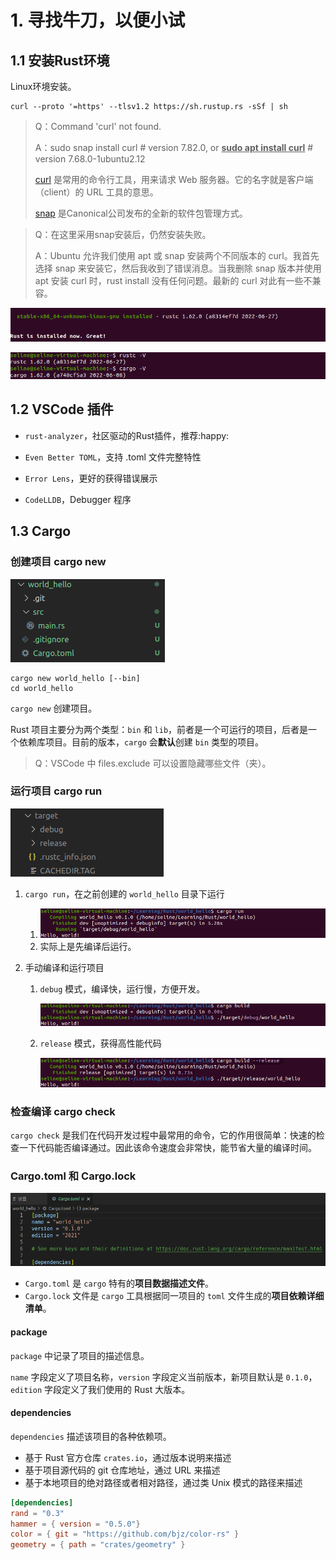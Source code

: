 # 1. 寻找牛刀，以便小试

## 1.1 安装Rust环境

Linux环境安装。

```shell
curl --proto '=https' --tlsv1.2 https://sh.rustup.rs -sSf | sh
```

> Q：Command 'curl' not found.
>
> A：sudo snap install curl  # version 7.82.0, or
>       **<u>sudo apt install curl</u>**  # version 7.68.0-1ubuntu2.12
>
> [curl](https://curl.se/) 是常用的命令行工具，用来请求 Web 服务器。它的名字就是客户端（client）的 URL 工具的意思。
>
> [snap](https://www.jianshu.com/p/70622b2e9c5d) 是Canonical公司发布的全新的软件包管理方式。

> Q：在这里采用snap安装后，仍然安装失败。
>
> A：Ubuntu 允许我们使用 apt 或 snap 安装两个不同版本的 curl。我首先选择 snap 来安装它，然后我收到了错误消息。当我删除 snap 版本并使用 apt 安装 curl 时，rust install 没有任何问题。最新的 curl 对此有一些不兼容。

![Rust安装成功](https://raw.githubusercontent.com/Yuukina/XSJ-Img/main/img/image-20220707223229388.png)

![查看相关版本](https://raw.githubusercontent.com/Yuukina/XSJ-Img/main/img/image-20220707223530355.png)

## 1.2 VSCode 插件

- `rust-analyzer`，社区驱动的Rust插件，推荐:happy:

- `Even Better TOML`，支持 .toml 文件完整特性
- `Error Lens`，更好的获得错误展示
- `CodeLLDB`，Debugger 程序

## 1.3 Cargo

### 创建项目 cargo new

![目录结构](https://raw.githubusercontent.com/Yuukina/XSJ-Img/main/img/image-20220707230143373.png)

```shell
cargo new world_hello [--bin]
cd world_hello
```

`cargo new` 创建项目。

Rust 项目主要分为两个类型：`bin` 和 `lib`，前者是一个可运行的项目，后者是一个依赖库项目。目前的版本，`cargo` 会**默认**创建 `bin` 类型的项目。

> Q：VSCode 中 files.exclude 可以设置隐藏哪些文件（夹）。

### 运行项目 cargo run

![编译成功](https://raw.githubusercontent.com/Yuukina/XSJ-Img/main/img/image-20220708114952315.png)

1. `cargo run`，在之前创建的 `world_hello` 目录下运行

   1. ![cargo run](https://raw.githubusercontent.com/Yuukina/XSJ-Img/main/img/image-20220708114045459.png)
   2. 实际上是先编译后运行。

2. 手动编译和运行项目

   1. `debug` 模式，编译快，运行慢，方便开发。

      ![debug](https://raw.githubusercontent.com/Yuukina/XSJ-Img/main/img/image-20220708114705520.png)

   2. `release` 模式，获得高性能代码

      ![release](https://raw.githubusercontent.com/Yuukina/XSJ-Img/main/img/image-20220708114901496.png)

### 检查编译 cargo check

`cargo check` 是我们在代码开发过程中最常用的命令，它的作用很简单：快速的检查一下代码能否编译通过。因此该命令速度会非常快，能节省大量的编译时间。

### Cargo.toml 和 Cargo.lock

![image-20220708121419830](https://raw.githubusercontent.com/Yuukina/XSJ-Img/main/img/image-20220708121419830.png)

- `Cargo.toml` 是 `cargo` 特有的**项目数据描述文件**。
- `Cargo.lock` 文件是 `cargo` 工具根据同一项目的 `toml` 文件生成的**项目依赖详细清单**。

#### package

`package` 中记录了项目的描述信息。

`name` 字段定义了项目名称，`version` 字段定义当前版本，新项目默认是 `0.1.0`，`edition` 字段定义了我们使用的 Rust 大版本。

#### dependencies

`dependencies` 描述该项目的各种依赖项。

- 基于 Rust 官方仓库 `crates.io`，通过版本说明来描述
- 基于项目源代码的 git 仓库地址，通过 URL 来描述
- 基于本地项目的绝对路径或者相对路径，通过类 Unix 模式的路径来描述

```toml
[dependencies]
rand = "0.3"
hammer = { version = "0.5.0"}
color = { git = "https://github.com/bjz/color-rs" }
geometry = { path = "crates/geometry" }
```